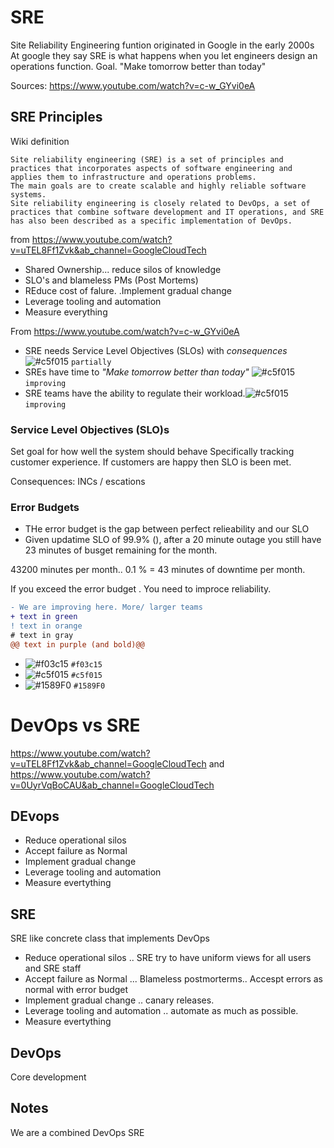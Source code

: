 # SRE
Site Reliability Engineering funtion originated in Google in the early 2000s
At google they say SRE is what happens when you let engineers design an operations function.
Goal. "Make tomorrow better than today"

Sources: https://www.youtube.com/watch?v=c-w_GYvi0eA


## SRE Principles
Wiki definition
```
Site reliability engineering (SRE) is a set of principles and practices that incorporates aspects of software engineering and applies them to infrastructure and operations problems. 
The main goals are to create scalable and highly reliable software systems. 
Site reliability engineering is closely related to DevOps, a set of practices that combine software development and IT operations, and SRE has also been described as a specific implementation of DevOps.
```

from https://www.youtube.com/watch?v=uTEL8Ff1Zvk&ab_channel=GoogleCloudTech
- Shared Ownership... reduce silos of knowledge
- SLO's and blameless PMs (Post Mortems)
- REduce cost of falure. .Implement gradual change
- Leverage tooling and automation
- Measure everything

From https://www.youtube.com/watch?v=c-w_GYvi0eA

 - SRE needs Service Level Objectives (SLOs) with *consequences* ![#c5f015](https://via.placeholder.com/15/c5f015/000000?text=+) `partially`
 - SREs have time to *"Make tomorrow better than today"* ![#c5f015](https://via.placeholder.com/15/c5f015/000000?text=+) `improving`
 - SRE teams have the ability to regulate their workload.![#c5f015](https://via.placeholder.com/15/c5f015/000000?text=+) `improving`

###  Service Level Objectives (SLO)s
Set goal for how well the system should behave
Specifically tracking customer experience.
If customers are happy then SLO is been met.

Consequences: INCs / escations

### Error Budgets
- THe error budget is the gap between perfect relieability and our SLO
- Given updatime SLO of 99.9% (), after a 20 minute outage you still have 23 minutes of busget remaining for the month. 

43200 minutes per month..   0.1 % = 43 minutes of downtime per month.

If you exceed the error budget . You need to improce reliability.

```diff
- We are improving here. More/ larger teams
+ text in green
! text in orange
# text in gray
@@ text in purple (and bold)@@
```

- ![#f03c15](https://via.placeholder.com/15/f03c15/000000?text=+) `#f03c15`
- ![#c5f015](https://via.placeholder.com/15/c5f015/000000?text=+) `#c5f015`
- ![#1589F0](https://via.placeholder.com/15/1589F0/000000?text=+) `#1589F0`

# DevOps vs SRE
https://www.youtube.com/watch?v=uTEL8Ff1Zvk&ab_channel=GoogleCloudTech 
and
https://www.youtube.com/watch?v=0UyrVqBoCAU&ab_channel=GoogleCloudTech

## DEvops
 - Reduce operational silos
 - Accept failure as Normal
 - Implement gradual change
 - Leverage tooling and automation
 - Measure evertything

 ## SRE
 SRE like concrete class that implements DevOps
- Reduce operational silos   .. SRE try to have uniform views for all users and SRE staff
 - Accept failure as Normal  ... Blameless postmorterms.. Accespt errors as normal with error budget
 - Implement gradual change   .. canary releases.
 - Leverage tooling and automation  .. automate as much as possible.
 - Measure evertything


## DevOps
Core development

## Notes
We are a combined DevOps SRE
